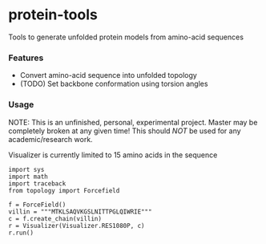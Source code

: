protein-tools
============
Tools to generate unfolded protein models from amino-acid sequences

### Features
* Convert amino-acid sequence into unfolded topology
* (TODO) Set backbone conformation using torsion angles


### Usage

NOTE: This is an unfinished, personal, experimental project. Master may be
completely broken at any given time! This should *NOT* be used for
any academic/research work. 

Visualizer is currently limited to 15 amino acids in the sequence

```
import sys
import math
import traceback
from topology import Forcefield

f = ForceField()
villin = """MTKLSAQVKGSLNITTPGLQIWRIE"""
c = f.create_chain(villin)
r = Visualizer(Visualizer.RES1080P, c)
r.run()
```


